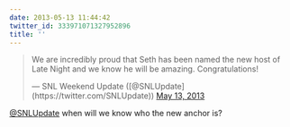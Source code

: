 ```yaml
---
date: 2013-05-13 11:44:42
twitter_id: 333971071327952896
title: ''
---
```


<blockquote class="twitter-tweet"><p lang="en" dir="ltr">We are incredibly proud that Seth has been named the new host of Late Night and we know he will be amazing. Congratulations!</p>&mdash; SNL Weekend Update ([@SNLUpdate](https://twitter.com/SNLUpdate)) <a href="https://twitter.com/SNLUpdate/status/333958235390349312?ref_src=twsrc%5Etfw">May 13, 2013</a></blockquote>
<script async src="https://platform.twitter.com/widgets.js" charset="utf-8"></script>

[@SNLUpdate](https://twitter.com/SNLUpdate) when will we know who the new anchor is?
